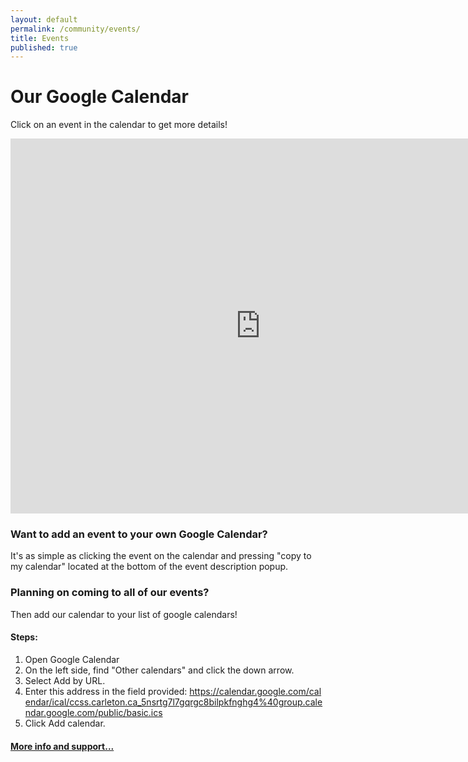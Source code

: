 ```yaml
---
layout: default
permalink: /community/events/
title: Events
published: true
---
```

<!-- Calendar Styles -->
<link src="https://cdnjs.cloudflare.com/ajax/libs/fullcalendar/3.1.0/fullcalendar.css"/>
<link src="https://cdnjs.cloudflare.com/ajax/libs/fullcalendar/3.1.0/fullcalendar.print.css"/>

<!--Calendar View-->

<!--Old iframe method-->
<div class='content-wrap'>
    <h1>Our Google Calendar</h1>
    <p>Click on an event in the calendar to get more details!</p>
	<iframe class='google-calender centered' src="https://calendar.google.com/calendar/embed?src=ccss.carleton.ca_5nsrtg7l7gqrgc8bilpkfnghg4@group.calendar.google.com&ctz=America/Toronto" style="border: 0" width="800" height="600" frameborder="0" scrolling="no"></iframe>
    <h3>Want to add an event to your own Google Calendar?</h3>
    <p>It's as simple as clicking the event on the calendar and pressing "copy to my calendar" located at the bottom of the event description popup.</p>
    <h3>Planning on coming to all of our events?</h3>
    <p>Then add our calendar to your list of google calendars!</p>
    <h4>Steps:</h4>
    <ul style="list-style-type:decimal;">
        <li>Open Google Calendar</li>
        <li>On the left side, find "Other calendars" and click the down arrow.</li>
        <li>Select Add by URL.</li>
        <li>Enter this address in the field provided:
        <a style="word-break: break-all;" target="_blank" href="https://calendar.google.com/calendar/ical/ccss.carleton.ca_5nsrtg7l7gqrgc8bilpkfnghg4%40group.calendar.google.com/public/basic.ics"> https://calendar.google.com/calendar/ical/ccss.carleton.ca_5nsrtg7l7gqrgc8bilpkfnghg4%40group.calendar.google.com/public/basic.ics</a></li>
        <li>Click Add calendar.</li>
    </ul>
    <h4><a href='https://support.google.com/calendar/answer/37100?co=GENIE.Platform%3DDesktop&hl=en' target="_blank">More info and support...</a></h4>
</div>

<!--Calendar JS -->
<script src="https://cdnjs.cloudflare.com/ajax/libs/moment.js/2.17.1/moment.min.js"></script>
<script src="https://cdnjs.cloudflare.com/ajax/libs/moment.js/2.17.1/moment-with-locales.js"></script>
<script src="https://cdnjs.cloudflare.com/ajax/libs/fullcalendar/3.1.0/fullcalendar.min.js"></script>
<script src="{{ site.baseurl }}/js/format-google-calendar.min.js"></script>
<script src="{{ site.baseurl }}/js/calendar.js"></script>
